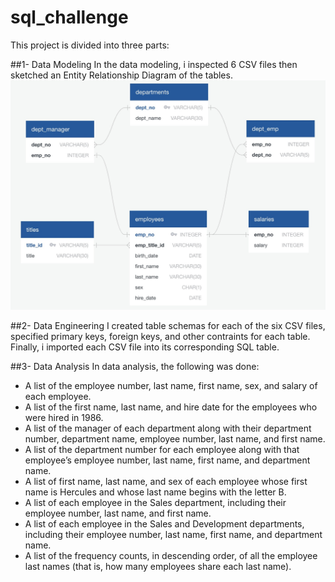 # sql_challenge
This project is divided into three parts:

##1- Data Modeling
In the data modeling, i inspected 6 CSV files then sketched an Entity Relationship Diagram of the tables.
![Alt text](images/ERD.png)

##2- Data Engineering
I created table schemas for each of the six CSV files, specified primary keys, foreign keys, and other contraints for each table. Finally, i imported each CSV file into its corresponding SQL table.

##3- Data Analysis
In data analysis, the following was done:
 - A list of the employee number, last name, first name, sex, and salary of each employee.
 - A list of the first name, last name, and hire date for the employees who were hired in 1986.
 - A list of the manager of each department along with their department number, department name, employee number, last name, and first name.
 - A list of the department number for each employee along with that employee’s employee number, last name, first name, and department name.
 - A list of first name, last name, and sex of each employee whose first name is Hercules and whose last name begins with the letter B.
 - A list of each employee in the Sales department, including their employee number, last name, and first name.
 - A list of each employee in the Sales and Development departments, including their employee number, last name, first name, and department name.
 - A list of the frequency counts, in descending order, of all the employee last names (that is, how many employees share each last name).
